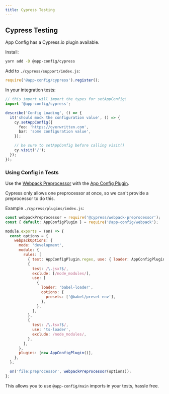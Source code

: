 ```yaml
---
title: Cypress Testing
---
```


## Cypress Testing

App Config has a Cypress.io plugin available.

Install:

```sh
yarn add -D @app-config/cypress
```

Add to `./cypress/support/index.js`:

```javascript
require('@app-config/cypress').register();
```

In your integration tests:

```typescript
// this import will import the types for setAppConfig!
import '@app-config/cypress';

describe('Config Loading', () => {
  it('should mock the configuration value', () => {
    cy.setAppConfig({
      foo: 'https://overwritten.com',
      bar: 'some configuration value',
    });

    // be sure to setAppConfig before calling visit()
    cy.visit('/');
  });
});
```

### Using Config in Tests

Use the [Webpack Preprocessor](https://github.com/cypress-io/cypress/blob/master/npm/webpack-preprocessor/README.md) with the [App Config Plugin](https://app-config.dev/guide/webpack/).

Cypress only allows one preprocessor at once, so we can't provide a preprocessor to do this.

Example `./cypress/plugins/index.js`:

```javascript
const webpackPreprocessor = require('@cypress/webpack-preprocessor');
const { default: AppConfigPlugin } = require('@app-config/webpack');

module.exports = (on) => {
  const options = {
    webpackOptions: {
      mode: 'development',
      module: {
        rules: [
          { test: AppConfigPlugin.regex, use: { loader: AppConfigPlugin.loader } },
          {
            test: /\.jsx?$/,
            exclude: [/node_modules/],
            use: [
              {
                loader: 'babel-loader',
                options: {
                  presets: ['@babel/preset-env'],
                },
              },
            ],
          },
          {
            test: /\.tsx?$/,
            use: 'ts-loader',
            exclude: /node_modules/,
          },
        ],
      },
      plugins: [new AppConfigPlugin()],
    },
  };

  on('file:preprocessor', webpackPreprocessor(options));
};
```

This allows you to use `@app-config/main` imports in your tests, hassle free.
